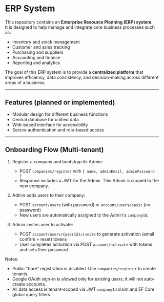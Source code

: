 # ERP System

This repository contains an **Enterprise Resource Planning (ERP) system**.  
It is designed to help manage and integrate core business processes such as:

- Inventory and stock management
- Customer and sales tracking
- Purchasing and suppliers
- Accounting and finance
- Reporting and analytics

The goal of this ERP system is to provide a **centralized platform** that improves efficiency, data consistency, and decision-making across different areas of a business.

---

## Features (planned or implemented)
- Modular design for different business functions
- Central database for unified data
- Web-based interface for accessibility
- Secure authentication and role-based access

---

## Onboarding Flow (Multi-tenant)

1. Register a company and bootstrap its Admin:
   - POST `companies/register` with `{ name, adminEmail, adminPassword }`
   - Response includes a JWT for the Admin. This Admin is scoped to the new company.

2. Admin adds users to their company:
   - POST `account/users` (with password) or `account/users/basic` (no password)
   - New users are automatically assigned to the Admin's `companyId`.

3. Admin invites user to activate:
   - POST `account/users/{userId}/invite` to generate activation (email confirm + reset) tokens
   - User completes activation via POST `account/activate` with tokens and sets their password

Notes:
- Public "bare" registration is disabled. Use `companies/register` to create tenants.
- Google OAuth sign-in is allowed only for existing users; it will not auto-create accounts.
- All data access is tenant-scoped via JWT `companyId` claim and EF Core global query filters.
